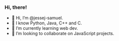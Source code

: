 ### Hi, there!
- 👋 Hi, I’m @jessej-samuel.
- 👀 I know Python, Java, C++ and C.
- 🌱 I’m currently learning web dev.
- 💞️ I’m looking to collaborate on JavaScript projects.

<!---
jessej-samuel/jessej-samuel is a ✨ special ✨ repository because its `README.md` (this file) appears on your GitHub profile.
You can click the Preview link to take a look at your changes.
--->
